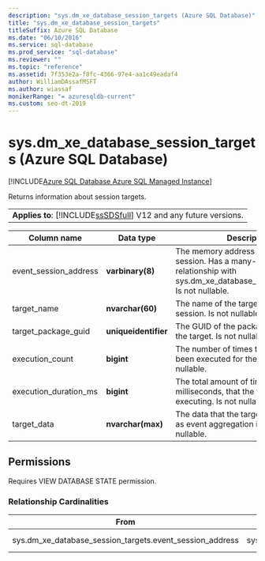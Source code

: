 ```yaml
---
description: "sys.dm_xe_database_session_targets (Azure SQL Database)"
title: "sys.dm_xe_database_session_targets"
titleSuffix: Azure SQL Database
ms.date: "06/10/2016"
ms.service: sql-database
ms.prod_service: "sql-database"
ms.reviewer: ""
ms.topic: "reference"
ms.assetid: 7f353e2a-f8fc-4366-97e4-aa1c49eadaf4
author: WilliamDAssafMSFT
ms.author: wiassaf
monikerRange: "= azuresqldb-current"
ms.custom: seo-dt-2019
---
```

# sys.dm_xe_database_session_targets (Azure SQL Database)
[!INCLUDE[Azure SQL Database Azure SQL Managed Instance](../../includes/applies-to-version/asdb-asdbmi.md)]

  Returns information about session targets.  
  
||  
|-|  
|**Applies to**: [!INCLUDE[ssSDSfull](../../includes/sssdsfull-md.md)] V12 and any future versions.|  
  
|Column name|Data type|Description|  
|-----------------|---------------|-----------------|  
|event_session_address|**varbinary(8)**|The memory address of the event session. Has a many-to-one relationship with sys.dm_xe_database_sessions.address. Is not nullable.|  
|target_name|**nvarchar(60)**|The name of the target within a session. Is not nullable.|  
|target_package_guid|**uniqueidentifier**|The GUID of the package that contains the target. Is not nullable.|  
|execution_count|**bigint**|The number of times the target has been executed for the session. Is not nullable.|  
|execution_duration_ms|**bigint**|The total amount of time, in milliseconds, that the target has been executing. Is not nullable.|  
|target_data|**nvarchar(max)**|The data that the target maintains, such as event aggregation information. Is nullable.|  
  
## Permissions  
 Requires VIEW DATABASE STATE permission.  
  
### Relationship Cardinalities  
  
|From|To|Relationship|  
|----------|--------|------------------|  
|sys.dm_xe_database_session_targets.event_session_address|sys.dm_xe_database_sessions.address|Many-to-one|  
  
  
